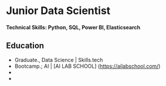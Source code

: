 # Junior Data Scientist

#### Technical Skills: Python, SQL, Power BI, Elasticsearch

## Education
- Graduate., Data Science | Skills.tech
- Bootcamp.; AI | [AI LAB SCHOOL] (https://ailabschool.com/)
- 
- 
